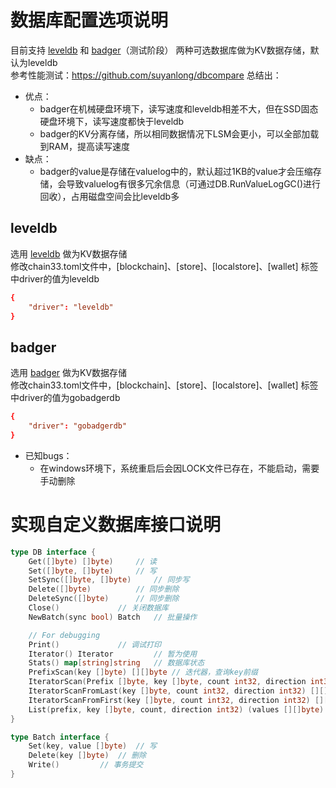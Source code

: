 # 数据库配置选项说明

目前支持 [leveldb](https://github.com/syndtr/goleveldb) 和 [badger](https://github.com/dgraph-io/badger)（测试阶段）
两种可选数据库做为KV数据存储，默认为leveldb  
参考性能测试：https://github.com/suyanlong/dbcompare 总结出： 
- 优点：   
  - badger在机械硬盘环境下，读写速度和leveldb相差不大，但在SSD固态硬盘环境下，读写速度都快于leveldb
  - badger的KV分离存储，所以相同数据情况下LSM会更小，可以全部加载到RAM，提高读写速度
- 缺点：  
  - badger的value是存储在valuelog中的，默认超过1KB的value才会压缩存储，会导致valuelog有很多冗余信息（可通过DB.RunValueLogGC()进行回收），占用磁盘空间会比leveldb多

## leveldb
选用 [leveldb](https://github.com/syndtr/goleveldb) 做为KV数据存储  
修改chain33.toml文件中，[blockchain]、[store]、[localstore]、[wallet] 标签中driver的值为leveldb

```toml
{
    "driver": "leveldb"
}
```

## badger
选用 [badger](https://github.com/dgraph-io/badger) 做为KV数据存储  
修改chain33.toml文件中，[blockchain]、[store]、[localstore]、[wallet] 标签中driver的值为gobadgerdb
```toml
{
    "driver": "gobadgerdb"
}
```
- 已知bugs：  
  - 在windows环境下，系统重启后会因LOCK文件已存在，不能启动，需要手动删除

# 实现自定义数据库接口说明

```go
type DB interface {
	Get([]byte) []byte)		// 读
	Set([]byte, []byte)		// 写
	SetSync([]byte, []byte)		// 同步写
	Delete([]byte)			// 同步删除
	DeleteSync([]byte)		// 同步删除
	Close()				// 关闭数据库
	NewBatch(sync bool) Batch 	// 批量操作

	// For debugging
	Print()				// 调试打印
	Iterator() Iterator 		// 暂为使用
	Stats() map[string]string	// 数据库状态
	PrefixScan(key []byte) [][]byte	// 迭代器，查询key前缀
	IteratorScan(Prefix []byte, key []byte, count int32, direction int32) [][]byte 	// 迭代器，查询Prefix前缀，定位key，根据direction排序 1-升序 0-降序
	IteratorScanFromLast(key []byte, count int32, direction int32) [][]byte 	// 反向迭代器，查询key前缀
	IteratorScanFromFirst(key []byte, count int32, direction int32) [][]byte 	// 迭代器，查询key前缀
	List(prefix, key []byte, count, direction int32) (values [][]byte) 		// 同IteratorScan
}

type Batch interface {
	Set(key, value []byte)	// 写
	Delete(key []byte)	// 删除
	Write()			// 事务提交
}
```
